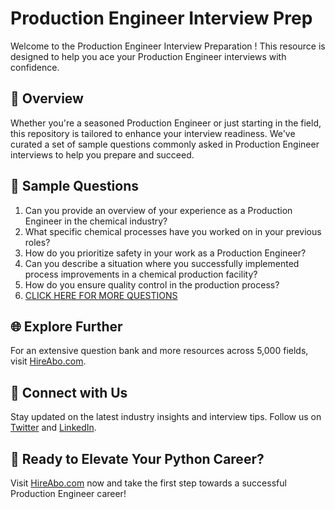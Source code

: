 # Production Engineer Interview Prep

Welcome to the Production Engineer Interview Preparation ! This resource is designed to help you ace your Production Engineer interviews with confidence.

## 🚀 Overview

Whether you're a seasoned Production Engineer or just starting in the field, this repository is tailored to enhance your interview readiness. We've curated a set of sample questions commonly asked in Production Engineer interviews to help you prepare and succeed.

## 📝 Sample Questions

1. Can you provide an overview of your experience as a Production Engineer in the chemical industry?
2. What specific chemical processes have you worked on in your previous roles?
3. How do you prioritize safety in your work as a Production Engineer?
4. Can you describe a situation where you successfully implemented process improvements in a chemical production facility?
5. How do you ensure quality control in the production process?
6. [CLICK HERE FOR MORE QUESTIONS](https://hireabo.com/job/3_4_6/Production%20Engineer)

## 🌐 Explore Further

For an extensive question bank and more resources across 5,000 fields, visit [HireAbo.com](https://www.hireabo.com).

## 📱 Connect with Us

Stay updated on the latest industry insights and interview tips. Follow us on [Twitter](https://twitter.com/hireabo) and [LinkedIn](https://www.linkedin.com/in/hire-abo-3609972a8/).

## 🚀 Ready to Elevate Your Python Career?

Visit [HireAbo.com](https://www.hireabo.com) now and take the first step towards a successful Production Engineer career!